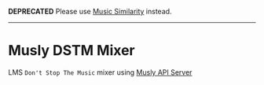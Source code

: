 **DEPRECATED** Please use [Music Similarity](https://github.com/CDrummond/lms-musicsimilarity) instead.

---

# Musly DSTM Mixer

LMS `Don't Stop The Music` mixer using [Musly API Server](https://github.com/CDrummond/musly-server)


